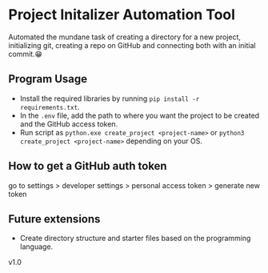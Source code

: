 # Project Initalizer Automation Tool 

Automated the mundane task of creating a directory for a new project, initializing git, creating a repo on GitHub and connecting both with an initial commit.😁 

## Program Usage

- Install the required libraries by running `pip install -r requirements.txt`.
- In the `.env` file, add the path to where you want the project to be created and the GitHub access token.
- Run script as `python.exe create_project <project-name>` or `python3 create_project <project-name>` depending on your OS.

## How to get a GitHub auth token

go to settings > developer settings > personal access token > generate new token

## Future extensions
- Create directory structure and starter files based on the programming language.

v1.0
